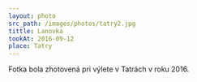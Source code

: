 ```yaml
---
layout: photo
src_path: /images/photos/tatry2.jpg
tittle: Lanovka
tookAt: 2016-09-12
place: Tatry
---
```

Fotka bola zhotovená pri výlete v Tatrách v roku 2016. 